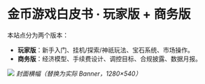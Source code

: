 # 金币游戏白皮书 · 玩家版 + 商务版

本站点分为两个版本：
- **玩家版**：新手入门、挂机/探索/神祇玩法、宝石系统、市场操作。
- **商务版**：经济模型、手续费设计、调控目标、合规披露、数据月报。

![](assets/cover.webp)
_封面横幅（替换为实际 Banner，1280×540）_
